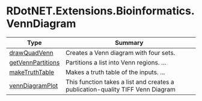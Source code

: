 ﻿
# RDotNET.Extensions.Bioinformatics.VennDiagram

|Type|Summary|
|----|-------|
|[drawQuadVenn](./drawQuadVenn.md)|Creates a Venn diagram with four sets.|
|[getVennPartitions](./getVennPartitions.md)|Partitions a list into Venn regions. ...|
|[makeTruthTable](./makeTruthTable.md)|Makes a truth table of the inputs. ...|
|[vennDiagramPlot](./vennDiagramPlot.md)|This function takes a list and creates a publication-quality TIFF Venn Diagram|

